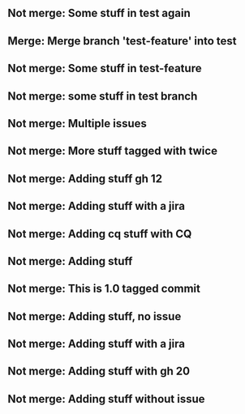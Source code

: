 ## Not merge: Some stuff in test again
## Merge: Merge branch &#39;test-feature&#39; into test
## Not merge: Some stuff in test-feature
## Not merge: some stuff in test branch
## Not merge: Multiple issues
## Not merge: More stuff tagged with  twice
## Not merge: Adding stuff  gh 12
## Not merge: Adding stuff with a jira
## Not merge: Adding cq stuff with CQ
## Not merge: Adding stuff
## Not merge: This is 1.0 tagged commit
## Not merge: Adding stuff, no issue
## Not merge: Adding stuff with a jira
## Not merge: Adding stuff with gh 20
## Not merge: Adding stuff without issue